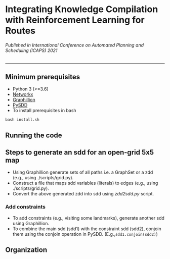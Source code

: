 
# Integrating Knowledge Compilation with Reinforcement Learning for Routes

###### Published in International Conference on Automated Planning and Scheduling (ICAPS) 2021

***

## Minimum prerequisites
* Python 3 (>=3.6)
* [Networkx](https://networkx.org/)
* [Graphillion](https://github.com/takemaru/graphillion) 
* [PySDD](https://github.com/wannesm/PySDD)
* To install prerequisites in bash 
```
bash install.sh
```

## Running the code


## Steps to generate an sdd for an open-grid 5x5 map
* Using Graphillion generate sets of all paths i.e. a GraphSet or a zdd (e.g., using ./scripts/grid.py).
* Construct a file that maps sdd variables (literals) to edges (e.g., using ./scripts/grid.py).
* Convert the above generated zdd into sdd using *zdd2sdd.py* script.

### Add constraints
* To add constraints (e.g., visiting some landmarks), generate another sdd using Graphillion.
* To combine the main sdd (sdd1) with the constraint sdd (sdd2), conjoin them using the conjoin operation in PySDD. (E.g.,``sdd1.conjoin(sdd2)``)


## Organization
